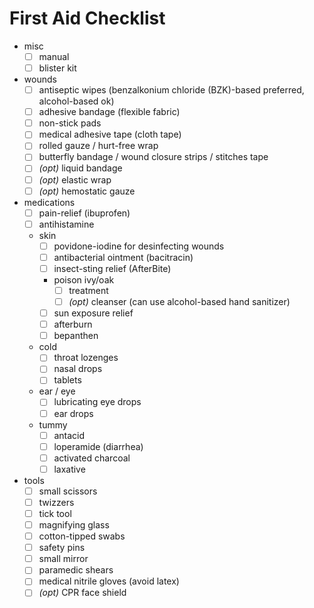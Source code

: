 # First Aid Checklist

- misc
  - [ ] manual
  - [ ] blister kit
- wounds
  - [ ] antiseptic wipes (benzalkonium chloride (BZK)-based preferred, alcohol-based ok)
  - [ ] adhesive bandage (flexible fabric)
  - [ ] non-stick pads
  - [ ] medical adhesive tape (cloth tape)
  - [ ] rolled gauze / hurt-free wrap
  - [ ] butterfly bandage / wound closure strips / stitches tape
  - [ ] _(opt)_ liquid bandage
  - [ ] _(opt)_ elastic wrap
  - [ ] _(opt)_ hemostatic gauze
- medications
  - [ ] pain-relief (ibuprofen)
  - [ ] antihistamine
  - skin
    - [ ] povidone-iodine for desinfecting wounds
    - [ ] antibacterial ointment (bacitracin)
    - [ ] insect-sting relief (AfterBite)
    - poison ivy/oak
      - [ ] treatment
      - [ ] _(opt)_ cleanser (can use alcohol-based hand sanitizer)
    - [ ] sun exposure relief
    - [ ] afterburn
    - [ ] bepanthen
  - cold
    - [ ] throat lozenges
    - [ ] nasal drops
    - [ ] tablets
  - ear / eye
    - [ ] lubricating eye drops
    - [ ] ear drops
  - tummy
    - [ ] antacid
    - [ ] loperamide (diarrhea)
    - [ ] activated charcoal
    - [ ] laxative
- tools
  - [ ] small scissors
  - [ ] twizzers
  - [ ] tick tool
  - [ ] magnifying glass
  - [ ] cotton-tipped swabs
  - [ ] safety pins
  - [ ] small mirror
  - [ ] paramedic shears
  - [ ] medical nitrile gloves (avoid latex)
  - [ ] _(opt)_ CPR face shield

